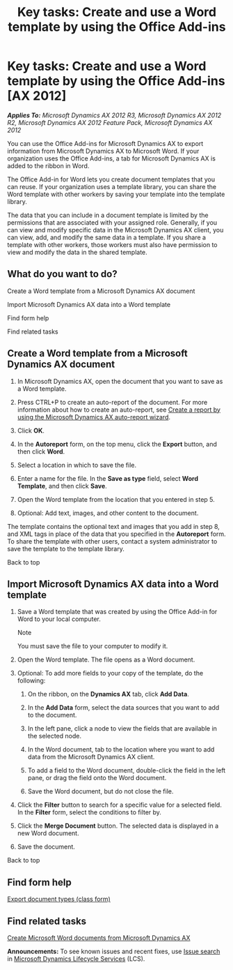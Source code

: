 ﻿---
title: 'Key tasks: Create and use a Word template by using the Office Add-ins'
TOCTitle: 'Key tasks: Create and use a Word template by using the Office Add-ins'
ms:assetid: 599b8e31-d13c-462f-97a8-450371f5de1a
ms:mtpsurl: https://technet.microsoft.com/en-us/library/Hh781090(v=AX.60)
ms:contentKeyID: 43894499
ms.date: 04/18/2014
mtps_version: v=AX.60
f1_keywords:
- add in
- add ins
- add-ins
- template
- templates
- word
- office
- add-in
---

# Key tasks: Create and use a Word template by using the Office Add-ins [AX 2012]


_**Applies To:** Microsoft Dynamics AX 2012 R3, Microsoft Dynamics AX 2012 R2, Microsoft Dynamics AX 2012 Feature Pack, Microsoft Dynamics AX 2012_

You can use the Office Add-ins for Microsoft Dynamics AX to export information from Microsoft Dynamics AX to Microsoft Word. If your organization uses the Office Add-ins, a tab for Microsoft Dynamics AX is added to the ribbon in Word.

The Office Add-in for Word lets you create document templates that you can reuse. If your organization uses a template library, you can share the Word template with other workers by saving your template into the template library.

The data that you can include in a document template is limited by the permissions that are associated with your assigned role. Generally, if you can view and modify specific data in the Microsoft Dynamics AX client, you can view, add, and modify the same data in a template. If you share a template with other workers, those workers must also have permission to view and modify the data in the shared template.

## What do you want to do?

Create a Word template from a Microsoft Dynamics AX document

Import Microsoft Dynamics AX data into a Word template

Find form help

Find related tasks

## Create a Word template from a Microsoft Dynamics AX document

1.  In Microsoft Dynamics AX, open the document that you want to save as a Word template.

2.  Press CTRL+P to create an auto-report of the document. For more information about how to create an auto-report, see [Create a report by using the Microsoft Dynamics AX auto-report wizard](create-a-report-by-using-the-microsoft-dynamics-ax-auto-report-wizard.md).

3.  Click **OK**.

4.  In the **Autoreport** form, on the top menu, click the **Export** button, and then click **Word**.

5.  Select a location in which to save the file.

6.  Enter a name for the file. In the **Save as type** field, select **Word Template**, and then click **Save**.

7.  Open the Word template from the location that you entered in step 5.

8.  Optional: Add text, images, and other content to the document.

The template contains the optional text and images that you add in step 8, and XML tags in place of the data that you specified in the **Autoreport** form. To share the template with other users, contact a system administrator to save the template to the template library.

Back to top

## Import Microsoft Dynamics AX data into a Word template

1.  Save a Word template that was created by using the Office Add-in for Word to your local computer.
    

    > [!NOTE]
    > <P>You must save the file to your computer to modify it.</P>



2.  Open the Word template. The file opens as a Word document.

3.  Optional: To add more fields to your copy of the template, do the following:
    
    1.  On the ribbon, on the **Dynamics AX** tab, click **Add Data**.
    
    2.  In the **Add Data** form, select the data sources that you want to add to the document.
    
    3.  In the left pane, click a node to view the fields that are available in the selected node.
    
    4.  In the Word document, tab to the location where you want to add data from the Microsoft Dynamics AX client.
    
    5.  To add a field to the Word document, double-click the field in the left pane, or drag the field onto the Word document.
    
    6.  Save the Word document, but do not close the file.

4.  Click the **Filter** button to search for a specific value for a selected field. In the **Filter** form, select the conditions to filter by.

5.  Click the **Merge Document** button. The selected data is displayed in a new Word document.

6.  Save the document.

Back to top

## Find form help

[Export document types (class form)](https://technet.microsoft.com/en-us/library/aa616371\(v=ax.60\))

## Find related tasks

[Create Microsoft Word documents from Microsoft Dynamics AX](create-microsoft-word-documents-from-microsoft-dynamics-ax.md)

  
**Announcements:** To see known issues and recent fixes, use [Issue search](http://go.microsoft.com/fwlink/?linkid=389258) in [Microsoft Dynamics Lifecycle Services](http://go.microsoft.com/fwlink/?linkid=306505) (LCS).

